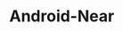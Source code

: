 # Android-Near

<?xml version="1.0" encoding="UTF-8"?>
<manifest>
  <remote  name="aosp"
           fetch=".." />
  <default revision="refs/tags/android-n-preview-4"
           remote="aosp"
           sync-j="4" />
  <project path="build" name="platform/build" groups="pdk,tradefed" >
    <copyfile src="core/root.mk" dest="Makefile" />
  </project>
  <project path="build/blueprint" name="platform/build/blueprint" groups="pdk,tradefed" />
  <project path="build/kati" name="platform/build/kati" groups="pdk,tradefed" />
  <project path="build/soong" name="platform/build/soong" groups="pdk,tradefed" >
    <linkfile src="root.bp" dest="Android.bp" />
    <linkfile src="bootstrap.bash" dest="bootstrap.bash" />
  </project>
  <project path="art" name="platform/art" groups="pdk" />
  <project path="bionic" name="platform/bionic" groups="pdk" />
  <project path="bootable/recovery" name="platform/bootable/recovery" groups="pdk" />
  <project path="cts" name="platform/cts" groups="cts,pdk-cw-fs,pdk-fs" />
  <project path="dalvik" name="platform/dalvik" groups="pdk-cw-fs,pdk-fs" />
  <project path="developers/build" name="platform/developers/build" />
  <project path="developers/demos" name="platform/developers/demos" />
  <project path="developers/samples/android" name="platform/developers/samples/android" />
  <project path="development" name="platform/development" groups="pdk-cw-fs,pdk-fs" />
  <project path="device/asus/deb" name="device/asus/deb" groups="device,flo" />
  <project path="device/asus/flo" name="device/asus/flo" groups="device,flo" />
  <project path="device/asus/flo-kernel" name="device/asus/flo-kernel" groups="device,flo" />
  <project path="device/asus/fugu" name="device/asus/fugu" groups="device,fugu,broadcom_pdk" />
  <project path="device/asus/fugu-kernel" name="device/asus/fugu-kernel" groups="device,fugu,broadcom_pdk" />
  <project path="device/common" name="device/common" groups="pdk-cw-fs,pdk-fs" />
  <project path="device/generic/arm64" name="device/generic/arm64" groups="pdk" />
  <project path="device/generic/armv7-a-neon" name="device/generic/armv7-a-neon" groups="pdk" />
  <project path="device/generic/common" name="device/generic/common" groups="pdk" />
  <project path="device/generic/goldfish" name="device/generic/goldfish" groups="pdk" />
  <project path="device/generic/mips" name="device/generic/mips" groups="pdk" />
  <project path="device/generic/mini-emulator-arm64" name="device/generic/mini-emulator-arm64" groups="pdk" />
  <project path="device/generic/mini-emulator-armv7-a-neon" name="device/generic/mini-emulator-armv7-a-neon" groups="pdk" />
  <project path="device/generic/mini-emulator-mips" name="device/generic/mini-emulator-mips" groups="pdk" />
  <project path="device/generic/mini-emulator-x86" name="device/generic/mini-emulator-x86" groups="pdk" />
  <project path="device/generic/mini-emulator-x86_64" name="device/generic/mini-emulator-x86_64" groups="pdk" />
  <project path="device/generic/qemu" name="device/generic/qemu" />
  <project path="device/generic/x86" name="device/generic/x86" groups="pdk" />
  <project path="device/generic/x86_64" name="device/generic/x86_64" groups="pdk" />
  <project path="device/google/accessory/arduino" name="device/google/accessory/arduino" groups="device" />
  <project path="device/google/accessory/demokit" name="device/google/accessory/demokit" groups="device" />
  <project path="device/google/atv" name="device/google/atv" groups="device,fugu,broadcom_pdk,generic_fs" />
  <project path="device/google/contexthub" name="device/google/contexthub" groups="device" />
  <project path="device/htc/flounder" name="device/htc/flounder" groups="device,flounder,broadcom_pdk" />
  <project path="device/htc/flounder-kernel" name="device/htc/flounder-kernel" groups="device,flounder,broadcom_pdk" />
  <project path="device/huawei/angler" name="device/huawei/angler" groups="device,angler,broadcom_pdk" />
  <project path="device/huawei/angler-kernel" name="device/huawei/angler-kernel" groups="device,angler,broadcom_pdk" />
  <project path="device/lge/bullhead" name="device/lge/bullhead" groups="device,bullhead" />
  <project path="device/lge/bullhead-kernel" name="device/lge/bullhead-kernel" groups="device,bullhead" />
  <project path="device/lge/hammerhead" name="device/lge/hammerhead" groups="device,hammerhead,broadcom_pdk,generic_fs" />
  <project path="device/lge/hammerhead-kernel" name="device/lge/hammerhead-kernel" groups="device,hammerhead,broadcom_pdk,generic_fs" />
  <project path="device/linaro/hikey" name="device/linaro/hikey" />
  <project path="device/linaro/hikey-kernel" name="device/linaro/hikey-kernel" clone-depth="1" />
  <project path="device/moto/shamu" name="device/moto/shamu" groups="device,shamu,broadcom_pdk" />
  <project path="device/moto/shamu-kernel" name="device/moto/shamu-kernel" groups="device,shamu,broadcom_pdk" />
  <project path="device/sample" name="device/sample" groups="pdk" />
  <project path="docs/source.android.com" name="platform/docs/source.android.com" groups="pdk-cw-fs,pdk-fs" />
  <project path="external/aac" name="platform/external/aac" groups="pdk" />
  <project path="external/adt-infra" name="platform/external/adt-infra" groups="adt-infra,notdefault" />
  <project path="external/android-clat" name="platform/external/android-clat" groups="pdk-cw-fs,pdk-fs" />
  <project path="external/android-mock" name="platform/external/android-mock" groups="pdk-cw-fs,pdk-fs" />
  <project path="external/androidplot" name="platform/external/androidplot" groups="pdk-cw-fs,pdk-fs" />
  <project path="external/ant-glob" name="platform/external/ant-glob" groups="pdk-cw-fs,pdk-fs" />
  <project path="external/antlr" name="platform/external/antlr" groups="pdk-cw-fs,pdk-fs" />
  <project path="external/apache-commons-math" name="platform/external/apache-commons-math" groups="pdk-cw-fs,pdk-fs" />
  <project path="external/apache-harmony" name="platform/external/apache-harmony" groups="pdk-cw-fs,pdk-fs" />
  <project path="external/apache-http" name="platform/external/apache-http" groups="pdk" />
  <project path="external/apache-xml" name="platform/external/apache-xml" groups="pdk" />
  <project path="external/autotest" name="platform/external/autotest" />
  <project path="external/avahi" name="platform/external/avahi" />
  <project path="external/bison" name="platform/external/bison" groups="pdk" />
  <project path="external/blktrace" name="platform/external/blktrace" groups="pdk-cw-fs,pdk-fs" />
  <project path="external/boringssl" name="platform/external/boringssl" groups="pdk" />
  <project path="external/bouncycastle" name="platform/external/bouncycastle" groups="pdk" />
  <project path="external/bsdiff" name="platform/external/bsdiff" groups="pdk" />
  <project path="external/bzip2" name="platform/external/bzip2" groups="pdk" />
  <project path="external/c-ares" name="platform/external/c-ares" />
  <project path="external/caliper" name="platform/external/caliper" />
  <project path="external/cblas" name="platform/external/cblas" groups="pdk" />
  <project path="external/ceres-solver" name="platform/external/ceres-solver" groups="pdk-cw-fs,pdk-fs" />
  <project path="external/chromium-libpac" name="platform/external/chromium-libpac" groups="pdk-fs" />
  <project path="external/chromium-trace" name="platform/external/chromium-trace" groups="pdk" />
  <project path="external/chromium-webview" name="platform/external/chromium-webview" groups="pdk" />
  <project path="external/clang" name="platform/external/clang" groups="pdk" />
  <project path="external/cmockery" name="platform/external/cmockery" groups="pdk-fs" />
  <project path="external/compiler-rt" name="platform/external/compiler-rt" groups="pdk" />
  <project path="external/conscrypt" name="platform/external/conscrypt" groups="pdk-cw-fs,pdk-fs" />
  <project path="external/crcalc" name="platform/external/crcalc" groups="pdk-fs" />
  <project path="external/cros/system_api" name="platform/external/cros/system_api" />
  <project path="external/curl" name="platform/external/curl" />
  <project path="external/dagger2" name="platform/external/dagger2" />
  <project path="external/dbus" name="platform/external/dbus" />
  <project path="external/dbus-binding-generator" name="platform/external/dbus-binding-generator" />
  <project path="external/deqp" name="platform/external/deqp" groups="pdk-fs" />
  <project path="external/dexmaker" name="platform/external/dexmaker" groups="pdk-cw-fs,pdk-fs" />
  <project path="external/dhcpcd" name="platform/external/dhcpcd" groups="pdk-cw-fs,pdk-fs" />
  <project path="external/dhcpcd-6.8.2" name="platform/external/dhcpcd-6.8.2" />
  <project path="external/dlmalloc" name="platform/external/dlmalloc" />
  <project path="external/dng_sdk" name="platform/external/dng_sdk" />
  <project path="external/dnsmasq" name="platform/external/dnsmasq" groups="pdk" />
  <project path="external/doclava" name="platform/external/doclava" groups="pdk-cw-fs,pdk-fs" />
  <project path="external/donuts" name="platform/external/donuts" groups="pdk-fs" />
  <project path="external/drm_gralloc" name="platform/external/drm_gralloc" groups="drm_gralloc" />
  <project path="external/drm_hwcomposer" name="platform/external/drm_hwcomposer" groups="drm_hwcomposer" />
  <project path="external/droiddriver" name="platform/external/droiddriver" groups="pdk-cw-fs,pdk-fs" />
  <project path="external/e2fsprogs" name="platform/external/e2fsprogs" groups="pdk" />
  <project path="external/dtc" name="platform/external/dtc" />
  <project path="external/easymock" name="platform/external/easymock" groups="pdk-cw-fs,pdk-fs" />
  <project path="external/eclipse-basebuilder" name="platform/external/eclipse-basebuilder" groups="pdk-cw-fs,pdk-fs" />
  <project path="external/eclipse-windowbuilder" name="platform/external/eclipse-windowbuilder" groups="pdk-cw-fs,pdk-fs" />
  <project path="external/eigen" name="platform/external/eigen" groups="pdk" />
  <project path="external/elfutils" name="platform/external/elfutils" groups="pdk" />
  <project path="external/embunit" name="platform/external/embunit" groups="pdk-cw-fs,pdk-fs" />
  <project path="external/emma" name="platform/external/emma" groups="pdk-cw-fs,pdk-fs" />
  <project path="external/esd" name="platform/external/esd" groups="pdk-cw-fs,pdk-fs" />
  <project path="external/expat" name="platform/external/expat" groups="pdk" />
  <project path="external/eyes-free" name="platform/external/eyes-free" groups="pdk-cw-fs,pdk-fs" />
  <project path="external/f2fs-tools" name="platform/external/f2fs-tools" groups="pdk" />
  <project path="external/fdlibm" name="platform/external/fdlibm" groups="pdk" />
  <project path="external/fec" name="platform/external/fec" />
  <project path="external/fio" name="platform/external/fio" groups="pdk-fs" />
  <project path="external/flac" name="platform/external/flac" groups="pdk" />
  <project path="external/fonttools" name="platform/external/fonttools" groups="pdk-fs" />
  <project path="external/freetype" name="platform/external/freetype" groups="pdk" />
  <project path="external/fsck_msdos" name="platform/external/fsck_msdos" groups="pdk-cw-fs,pdk-fs" />
  <project path="external/gemmlowp" name="platform/external/gemmlowp" />
  <project path="external/giflib" name="platform/external/giflib" groups="pdk,qcom_msm8x26" />
  <project path="external/glide" name="platform/external/glide" groups="pdk-fs" />
  <project path="external/gmock" name="platform/external/gmock" groups="pdk" />
  <project path="external/google-benchmark" name="platform/external/google-benchmark" groups="pdk" />
  <project path="external/google-breakpad" name="platform/external/google-breakpad" groups="dragon" />
  <project path="external/google-fonts/carrois-gothic-sc" name="platform/external/google-fonts/carrois-gothic-sc" groups="pdk-cw-fs,pdk-fs" />
  <project path="external/google-fonts/coming-soon" name="platform/external/google-fonts/coming-soon" groups="pdk-cw-fs,pdk-fs" />
  <project path="external/google-fonts/cutive-mono" name="platform/external/google-fonts/cutive-mono" groups="pdk-cw-fs,pdk-fs" />
  <project path="external/google-fonts/dancing-script" name="platform/external/google-fonts/dancing-script" groups="pdk-cw-fs,pdk-fs" />
  <project path="external/google-tv-pairing-protocol" name="platform/external/google-tv-pairing-protocol" groups="pdk-fs" />
  <project path="external/gptfdisk" name="platform/external/gptfdisk" groups="pdk-fs" />
  <project path="external/gtest" name="platform/external/gtest" groups="pdk" />
  <project path="external/guava" name="platform/external/guava" groups="pdk-cw-fs,pdk-fs" />
  <project path="external/guice" name="platform/external/guice" groups="pdk" />
  <project path="external/hamcrest" name="platform/external/hamcrest" groups="pdk-cw-fs,pdk-fs" />
  <project path="external/harfbuzz_ng" name="platform/external/harfbuzz_ng" groups="pdk,qcom_msm8x26" />
  <project path="external/hyphenation-patterns" name="platform/external/hyphenation-patterns" groups="pdk-fs" />
  <project path="external/icu" name="platform/external/icu" groups="pdk" />
  <project path="external/iproute2" name="platform/external/iproute2" groups="pdk" />
  <project path="external/ipsec-tools" name="platform/external/ipsec-tools" groups="pdk-cw-fs,pdk-fs" />
  <project path="external/iptables" name="platform/external/iptables" groups="pdk-cw-fs,pdk-fs" />
  <project path="external/iputils" name="platform/external/iputils" groups="pdk-cw-fs,pdk-fs" />
  <project path="external/iw" name="platform/external/iw" />
  <project path="external/jacoco" name="platform/external/jacoco" />
  <project path="external/jarjar" name="platform/external/jarjar" groups="pdk" />
  <project path="external/javasqlite" name="platform/external/javasqlite" groups="pdk-cw-fs,pdk-fs" />
  <project path="external/javassist" name="platform/external/javassist" groups="pdk-cw-fs,pdk-fs" />
  <project path="external/jcommander" name="platform/external/jcommander" groups="pdk" />
  <project path="external/jdiff" name="platform/external/jdiff" groups="pdk-cw-fs,pdk-fs" />
  <project path="external/jemalloc" name="platform/external/jemalloc" groups="pdk" />
  <project path="external/jetty" name="platform/external/jetty" groups="pdk-fs" />
  <project path="external/jhead" name="platform/external/jhead" groups="pdk" />
  <project path="external/jline" name="platform/external/jline" groups="notdefault,tradefed" />
  <project path="external/jmdns" name="platform/external/jmdns" groups="pdk-cw-fs,pdk-fs" />
  <project path="external/jmonkeyengine" name="platform/external/jmonkeyengine" groups="pdk-cw-fs,pdk-fs" />
  <project path="external/jpeg" name="platform/external/jpeg" groups="pdk" />
  <project path="external/jsilver" name="platform/external/jsilver" groups="pdk-cw-fs,pdk-fs" />
  <project path="external/jsmn" name="platform/external/jsmn" groups="pdk" />
  <project path="external/jsoncpp" name="platform/external/jsoncpp" groups="pdk-cw-fs,pdk-fs" />
  <project path="external/jsr305" name="platform/external/jsr305" groups="pdk-cw-fs,pdk-fs" />
  <project path="external/jsr330" name="platform/external/jsr330" groups="pdk" />
  <project path="external/junit" name="platform/external/junit" groups="pdk-cw-fs,pdk-fs" />
  <project path="external/kernel-headers" name="platform/external/kernel-headers" groups="pdk-cw-fs,pdk-fs" />
  <project path="external/ksoap2" name="platform/external/ksoap2" groups="pdk-cw-fs,pdk-fs" />
  <project path="external/libavc" name="platform/external/libavc" groups="pdk" />
  <project path="external/libbrillo" name="platform/external/libbrillo" />
  <project path="external/libcap" name="platform/external/libcap" />
  <project path="external/libcap-ng" name="platform/external/libcap-ng" groups="pdk-cw-fs,pdk-fs" />
  <project path="external/libchrome" name="platform/external/libchrome" />
  <project path="external/libconstrainedcrypto" name="platform/external/libconstrainedcrypto" groups="pdk" />
  <project path="external/libcxx" name="platform/external/libcxx" groups="pdk" />
  <project path="external/libcxxabi" name="platform/external/libcxxabi" groups="pdk" />
  <project path="external/libdivsufsort" name="platform/external/libdivsufsort" groups="pdk" />
  <project path="external/libdrm" name="platform/external/libdrm" groups="pdk" />
  <project path="external/libedit" name="platform/external/libedit" groups="pdk-fs" />
  <project path="external/libdaemon" name="platform/external/libdaemon" />
  <project path="external/libevent" name="platform/external/libevent" />
  <project path="external/libexif" name="platform/external/libexif" groups="pdk-cw-fs,pdk-fs" />
  <project path="external/libgsm" name="platform/external/libgsm" groups="pdk" />
  <project path="external/libhevc" name="platform/external/libhevc" groups="pdk-fs" />
  <project path="external/liblzf" name="platform/external/liblzf" groups="pdk" />
  <project path="external/libmicrohttpd" name="platform/external/libmicrohttpd" />
  <project path="external/libmpeg2" name="platform/external/libmpeg2" groups="pdk" />
  <project path="external/libmojo" name="platform/external/libmojo" />
  <project path="external/libmtp" name="platform/external/libmtp" groups="pdk-cw-fs,pdk-fs" />
  <project path="external/libnfc-nci" name="platform/external/libnfc-nci" groups="pdk" />
  <project path="external/libnfc-nxp" name="platform/external/libnfc-nxp" groups="pdk" />
  <project path="external/libnl" name="platform/external/libnl" groups="pdk" />
  <project path="external/libogg" name="platform/external/libogg" groups="pdk" />
  <project path="external/libopus" name="platform/external/libopus" groups="pdk" />
  <project path="external/libpcap" name="platform/external/libpcap" groups="pdk,pdk-cw-fs,pdk-fs" />
  <project path="external/libphonenumber" name="platform/external/libphonenumber" groups="pdk-cw-fs,pdk-fs" />
  <project path="external/libpng" name="platform/external/libpng" groups="pdk" />
  <project path="external/libselinux" name="platform/external/libselinux" groups="pdk" />
  <project path="external/libunwind" name="platform/external/libunwind" groups="pdk" />
  <project path="external/libunwind_llvm" name="platform/external/libunwind_llvm" />
  <project path="external/libusb" name="platform/external/libusb" groups="pdk-cw-fs,pdk-fs" />
  <project path="external/libusb-compat" name="platform/external/libusb-compat" groups="pdk-cw-fs,pdk-fs" />
  <project path="external/libutf" name="platform/external/libutf" groups="pdk-cw-fs,pdk-fs" />
  <project path="external/libvncserver" name="platform/external/libvncserver" groups="pdk-cw-fs,pdk-fs" />
  <project path="external/libvorbis" name="platform/external/libvorbis" groups="pdk-cw-fs,pdk-fs" />
  <project path="external/libvpx" name="platform/external/libvpx" groups="pdk" />
  <project path="external/libvterm" name="platform/external/libvterm" groups="pdk-cw-fs,pdk-fs" />
  <project path="external/libweave" name="platform/external/libweave" />
  <project path="external/libxml2" name="platform/external/libxml2" groups="pdk-cw-fs,pdk-fs,libxml2" />
  <project path="external/libyuv" name="platform/external/libyuv" groups="libyuv,pdk-cw-fs,pdk-fs" />
  <project path="external/littlemock" name="platform/external/littlemock" groups="pdk-cw-fs,pdk-fs" />
  <project path="external/lld" name="platform/external/lld" groups="pdk-fs" />
  <project path="external/lldb" name="platform/external/lldb" groups="pdk-cw-fs,pdk-fs" />
  <project path="external/llvm" name="platform/external/llvm" groups="pdk" />
  <project path="external/ltrace" name="platform/external/ltrace" groups="pdk-cw-fs,pdk-fs" />
  <project path="external/lz4" name="platform/external/lz4" groups="pdk-cw-fs,pdk-fs" />
  <project path="external/lzma" name="platform/external/lzma" groups="pdk" />
  <project path="external/marisa-trie" name="platform/external/marisa-trie" groups="pdk-cw-fs,pdk-fs" />
  <project path="external/markdown" name="platform/external/markdown" groups="pdk-cw-fs,pdk-fs" />
  <project path="external/mdnsresponder" name="platform/external/mdnsresponder" groups="pdk" />
  <project path="external/mesa3d" name="platform/external/mesa3d" groups="pdk-cw-fs,pdk-fs" />
  <project path="external/messageformat" name="platform/external/messageformat" groups="pdk-cw-fs,pdk-fs" />
  <project path="external/minijail" name="platform/external/minijail" />
  <project path="external/mksh" name="platform/external/mksh" groups="pdk" />
  <project path="external/mmc-utils" name="platform/external/mmc-utils" groups="pdk-cw-fs,pdk-fs" />
  <project path="external/mockftpserver" name="platform/external/mockftpserver" groups="pdk-fs" />
  <project path="external/mockito" name="platform/external/mockito" groups="pdk-cw-fs,pdk-fs" />
  <project path="external/mockwebserver" name="platform/external/mockwebserver" groups="pdk-cw-fs,pdk-fs" />
  <project path="external/modp_b64" name="platform/external/modp_b64" />
  <project path="external/mp4parser" name="platform/external/mp4parser" groups="pdk-cw-fs,pdk-fs" />
  <project path="external/mtpd" name="platform/external/mtpd" groups="pdk-cw-fs,pdk-fs" />
  <project path="external/nanohttpd" name="platform/external/nanohttpd" groups="pdk-fs" />
  <project path="external/nanopb-c" name="platform/external/nanopb-c" groups="pdk" />
  <project path="external/naver-fonts" name="platform/external/naver-fonts" groups="pdk-cw-fs,pdk-fs" />
  <project path="external/netcat" name="platform/external/netcat" groups="pdk-cw-fs,pdk-fs" />
  <project path="external/netperf" name="platform/external/netperf" groups="pdk-cw-fs,pdk-fs" />
  <project path="external/neven" name="platform/external/neven" groups="pdk-cw-fs,pdk-fs" />
  <project path="external/nfacct" name="platform/external/nfacct" groups="pdk-cw-fs,pdk-fs" />
  <project path="external/nist-pkits" name="platform/external/nist-pkits" groups="pdk-cw-fs,pdk-fs" />
  <project path="external/nist-sip" name="platform/external/nist-sip" groups="pdk-cw-fs,pdk-fs" />
  <project path="external/noto-fonts" name="platform/external/noto-fonts" groups="pdk" />
  <project path="external/oauth" name="platform/external/oauth" groups="pdk-cw-fs,pdk-fs" />
  <project path="external/objenesis" name="platform/external/objenesis" groups="pdk-cw-fs,pdk-fs" />
  <project path="external/okhttp" name="platform/external/okhttp" groups="pdk-cw-fs,pdk-fs" />
  <project path="external/opencv" name="platform/external/opencv" groups="pdk-cw-fs,pdk-fs" />
  <project path="external/opencv3" name="platform/external/opencv3" />
  <project path="external/openfst" name="platform/external/openfst" groups="pdk-cw-fs,pdk-fs" />
  <project path="external/openssh" name="platform/external/openssh" groups="pdk-cw-fs,pdk-fs" />
  <project path="external/owasp/sanitizer" name="platform/external/owasp/sanitizer" groups="pdk-fs" />
  <project path="external/parameter-framework" name="platform/external/parameter-framework" groups="pdk-fs" />
  <project path="external/pcre" name="platform/external/pcre" groups="pdk" />
  <project path="external/pdfium" name="platform/external/pdfium" groups="pdk" />
  <project path="external/piex" name="platform/external/piex" />
  <project path="external/ppp" name="platform/external/ppp" groups="pdk-cw-fs,pdk-fs" />
  <project path="external/proguard" name="platform/external/proguard" groups="pdk" />
  <project path="external/protobuf" name="platform/external/protobuf" groups="pdk" />
  <project path="external/regex-re2" name="platform/external/regex-re2" groups="pdk-cw-fs,pdk-fs" />
  <project path="external/replicaisland" name="platform/external/replicaisland" groups="pdk-cw-fs,pdk-fs" />
  <project path="external/rmi4utils" name="platform/external/rmi4utils" />
  <project path="external/robolectric" name="platform/external/robolectric" groups="pdk-cw-fs,pdk-fs" />
  <project path="external/roboto-fonts" name="platform/external/roboto-fonts" groups="pdk-cw-fs,pdk-fs" />
  <project path="external/rootdev" name="platform/external/rootdev" />
  <project path="external/safe-iop" name="platform/external/safe-iop" groups="pdk" />
  <project path="external/scrypt" name="platform/external/scrypt" groups="pdk" />
  <project path="external/selinux" name="platform/external/selinux" groups="pdk" />
  <project path="external/shflags" name="platform/external/shflags" groups="pdk" />
  <project path="external/sfntly" name="platform/external/sfntly" groups="pdk,qcom_msm8x26" />
  <project path="external/skia" name="platform/external/skia" groups="pdk,qcom_msm8x26" />
  <project path="external/sl4a" name="platform/external/sl4a" />
  <project path="external/slf4j" name="platform/external/slf4j" groups="pdk-fs" />
  <project path="external/smali" name="platform/external/smali" groups="pdk-cw-fs,pdk-fs" />
  <project path="external/snakeyaml" name="platform/external/snakeyaml" groups="pdk" />
  <project path="external/sonic" name="platform/external/sonic" groups="pdk" />
  <project path="external/sonivox" name="platform/external/sonivox" groups="pdk" />
  <project path="external/speex" name="platform/external/speex" groups="pdk" />
  <project path="external/sqlite" name="platform/external/sqlite" groups="pdk" />
  <project path="external/squashfs-tools" name="platform/external/squashfs-tools" groups="pdk" />
  <project path="external/srtp" name="platform/external/srtp" groups="pdk-cw-fs,pdk-fs" />
  <project path="external/strace" name="platform/external/strace" groups="pdk-cw-fs,pdk-fs" />
  <project path="external/svox" name="platform/external/svox" groups="pdk-cw-fs,pdk-fs" />
  <project path="external/tagsoup" name="platform/external/tagsoup" groups="pdk-cw-fs,pdk-fs" />
  <project path="external/testng" name="platform/external/testng" groups="pdk" />
  <project path="external/tcpdump" name="platform/external/tcpdump" groups="pdk,pdk-cw-fs,pdk-fs" />
  <project path="external/timezonepicker-support" name="platform/external/timezonepicker-support" groups="pdk-cw-fs,pdk-fs" />
  <project path="external/tinyalsa" name="platform/external/tinyalsa" groups="pdk" />
  <project path="external/tinycompress" name="platform/external/tinycompress" groups="pdk" />
  <project path="external/tinyxml" name="platform/external/tinyxml" groups="pdk" />
  <project path="external/tinyxml2" name="platform/external/tinyxml2" groups="pdk" />
  <project path="external/tlsdate" name="platform/external/tlsdate" />
  <project path="external/toybox" name="platform/external/toybox" groups="pdk" />
  <project path="external/tpm2" name="platform/external/tpm2" />
  <project path="external/tremolo" name="platform/external/tremolo" groups="pdk" />
  <project path="external/v8" name="platform/external/v8" groups="pdk" />
  <project path="external/valgrind" name="platform/external/valgrind" groups="pdk" />
  <project path="external/vboot_reference" name="platform/external/vboot_reference" groups="vboot" />
  <project path="external/vixl" name="platform/external/vixl" groups="pdk" />
  <project path="external/vogar" name="platform/external/vogar" groups="pdk" />
  <project path="external/webp" name="platform/external/webp" groups="pdk,qcom_msm8x26" />
  <project path="external/webrtc" name="platform/external/webrtc" groups="pdk" />
  <project path="external/wpa_supplicant_8" name="platform/external/wpa_supplicant_8" groups="pdk" />
  <project path="external/xmlrpcpp" name="platform/external/xmlrpcpp" groups="pdk" />
  <project path="external/xmlwriter" name="platform/external/xmlwriter" groups="pdk-cw-fs,pdk-fs" />
  <project path="external/xmp_toolkit" name="platform/external/xmp_toolkit" groups="pdk-cw-fs,pdk-fs" />
  <project path="external/zlib" name="platform/external/zlib" groups="pdk" />
  <project path="external/zopfli" name="platform/external/zopfli" groups="pdk-cw-fs,pdk-fs" />
  <project path="external/zxing" name="platform/external/zxing" groups="pdk-cw-fs,pdk-fs" />
  <project path="frameworks/av" name="platform/frameworks/av" groups="pdk" />
  <project path="frameworks/base" name="platform/frameworks/base" groups="pdk-cw-fs,pdk-fs" />
  <project path="frameworks/compile/libbcc" name="platform/frameworks/compile/libbcc" groups="pdk" />
  <project path="frameworks/compile/mclinker" name="platform/frameworks/compile/mclinker" groups="pdk" />
  <project path="frameworks/compile/slang" name="platform/frameworks/compile/slang" groups="pdk" />
  <project path="frameworks/ex" name="platform/frameworks/ex" groups="pdk-cw-fs,pdk-fs" />
  <project path="frameworks/minikin" name="platform/frameworks/minikin" groups="pdk-cw-fs,pdk-fs" />
  <project path="frameworks/ml" name="platform/frameworks/ml" groups="pdk-cw-fs,pdk-fs" />
  <project path="frameworks/multidex" name="platform/frameworks/multidex" groups="pdk-cw-fs,pdk-fs" />
  <project path="frameworks/native" name="platform/frameworks/native" groups="pdk" />
  <project path="frameworks/opt/bitmap" name="platform/frameworks/opt/bitmap" groups="pdk-fs" />
  <project path="frameworks/opt/bluetooth" name="platform/frameworks/opt/bluetooth" groups="pdk-cw-fs,pdk-fs" />
  <project path="frameworks/opt/calendar" name="platform/frameworks/opt/calendar" groups="pdk-cw-fs,pdk-fs" />
  <project path="frameworks/opt/chips" name="platform/frameworks/opt/chips" groups="pdk-cw-fs,pdk-fs" />
  <project path="frameworks/opt/colorpicker" name="platform/frameworks/opt/colorpicker" groups="pdk-cw-fs,pdk-fs" />
  <project path="frameworks/opt/datetimepicker" name="platform/frameworks/opt/datetimepicker" groups="pdk-cw-fs,pdk-fs" />
  <project path="frameworks/opt/emoji" name="platform/frameworks/opt/emoji" groups="pdk-cw-fs,pdk-fs" />
  <project path="frameworks/opt/inputconnectioncommon" name="platform/frameworks/opt/inputconnectioncommon" groups="pdk-fs" />
  <project path="frameworks/opt/inputmethodcommon" name="platform/frameworks/opt/inputmethodcommon" groups="pdk-cw-fs,pdk-fs" />
  <project path="frameworks/opt/net/ethernet" name="platform/frameworks/opt/net/ethernet" groups="pdk-fs" />
  <project path="frameworks/opt/net/ims" name="platform/frameworks/opt/net/ims" groups="frameworks_ims,pdk-cw-fs,pdk-fs" />
  <project path="frameworks/opt/net/voip" name="platform/frameworks/opt/net/voip" groups="pdk-cw-fs,pdk-fs" />
  <project path="frameworks/opt/net/wifi" name="platform/frameworks/opt/net/wifi" groups="pdk" />
  <project path="frameworks/opt/photoviewer" name="platform/frameworks/opt/photoviewer" groups="pdk-cw-fs,pdk-fs" />
  <project path="frameworks/opt/setupwizard" name="platform/frameworks/opt/setupwizard" groups="pdk-cw-fs,pdk-fs" />
  <project path="frameworks/opt/telephony" name="platform/frameworks/opt/telephony" groups="pdk" />
  <project path="frameworks/opt/timezonepicker" name="platform/frameworks/opt/timezonepicker" groups="pdk-cw-fs,pdk-fs" />
  <project path="frameworks/opt/vcard" name="platform/frameworks/opt/vcard" groups="pdk-cw-fs,pdk-fs" />
  <project path="frameworks/rs" name="platform/frameworks/rs" groups="pdk" />
  <project path="frameworks/support" name="platform/frameworks/support" groups="pdk-cw-fs,pdk-fs" />
  <project path="frameworks/data-binding" name="platform/frameworks/data-binding" groups="pdk-cw-fs,pdk-fs" />
  <project path="frameworks/volley" name="platform/frameworks/volley" groups="pdk-cw-fs,pdk-fs" />
  <project path="frameworks/webview" name="platform/frameworks/webview" groups="pdk-cw-fs,pdk-fs" />
  <project path="frameworks/wilhelm" name="platform/frameworks/wilhelm" groups="pdk-cw-fs,pdk-fs" />
  <project path="hardware/akm" name="platform/hardware/akm" />
  <project path="hardware/broadcom/libbt" name="platform/hardware/broadcom/libbt" groups="pdk" />
  <project path="hardware/broadcom/wlan" name="platform/hardware/broadcom/wlan" groups="pdk,broadcom_wlan" />
  <project path="hardware/intel/audio_media" name="platform/hardware/intel/audio_media" groups="intel" />
  <project path="hardware/intel/bootstub" name="platform/hardware/intel/bootstub" groups="intel" />
  <project path="hardware/intel/common/bd_prov" name="platform/hardware/intel/common/bd_prov" groups="intel" />
  <project path="hardware/intel/common/libmix" name="platform/hardware/intel/common/libmix" groups="intel" />
  <project path="hardware/intel/common/libstagefrighthw" name="platform/hardware/intel/common/libstagefrighthw" groups="intel" />
  <project path="hardware/intel/common/libva" name="platform/hardware/intel/common/libva" groups="intel" />
  <project path="hardware/intel/common/libwsbm" name="platform/hardware/intel/common/libwsbm" groups="intel" />
  <project path="hardware/intel/common/omx-components" name="platform/hardware/intel/common/omx-components" groups="intel" />
  <project path="hardware/intel/common/utils" name="platform/hardware/intel/common/utils" groups="intel" />
  <project path="hardware/intel/common/wrs_omxil_core" name="platform/hardware/intel/common/wrs_omxil_core" groups="intel" />
  <project path="hardware/intel/img/hwcomposer" name="platform/hardware/intel/img/hwcomposer" groups="intel" />
  <project path="hardware/intel/img/psb_headers" name="platform/hardware/intel/img/psb_headers" groups="intel" />
  <project path="hardware/intel/img/psb_video" name="platform/hardware/intel/img/psb_video" groups="intel" />
  <project path="hardware/intel/sensors" name="platform/hardware/intel/sensors" groups="intel_sensors" />
  <project path="hardware/invensense" name="platform/hardware/invensense" groups="invensense" />
  <project path="hardware/libhardware" name="platform/hardware/libhardware" groups="pdk" />
  <project path="hardware/libhardware_legacy" name="platform/hardware/libhardware_legacy" groups="pdk" />
  <project path="hardware/marvell/bt" name="platform/hardware/marvell/bt" groups="marvell_bt" />
  <project path="hardware/mediatek" name="platform/hardware/mediatek" groups="mediatek,mediatek_wear" />
  <project path="hardware/qcom/audio" name="platform/hardware/qcom/audio" groups="qcom,qcom_audio" />
  <project path="hardware/qcom/bt" name="platform/hardware/qcom/bt" groups="qcom" />
  <project path="hardware/qcom/camera" name="platform/hardware/qcom/camera" groups="qcom" />
  <project path="hardware/qcom/display" name="platform/hardware/qcom/display" groups="pdk,qcom,qcom_display" />
  <project path="hardware/qcom/gps" name="platform/hardware/qcom/gps" groups="qcom,qcom_gps" />
  <project path="hardware/qcom/keymaster" name="platform/hardware/qcom/keymaster" groups="qcom,qcom_keymaster" />
  <project path="hardware/qcom/media" name="platform/hardware/qcom/media" groups="qcom" />
  <project path="hardware/qcom/msm8960" name="platform/hardware/qcom/msm8960" groups="qcom_msm8960" />
  <project path="hardware/qcom/msm8994" name="platform/hardware/qcom/msm8994" groups="qcom_msm8994" />
  <project path="hardware/qcom/msm8x26" name="platform/hardware/qcom/msm8x26" groups="qcom_msm8x26" />
  <project path="hardware/qcom/msm8x27" name="platform/hardware/qcom/msm8x27" groups="qcom_msm8x27" />
  <project path="hardware/qcom/msm8x74" name="platform/hardware/qcom/msm8x74" groups="pdk,qcom_msm8x74" />
  <project path="hardware/qcom/msm8x84" name="platform/hardware/qcom/msm8x84" groups="qcom_msm8x84" />
  <project path="hardware/qcom/power" name="platform/hardware/qcom/power" groups="qcom" />
  <project path="hardware/qcom/wlan" name="platform/hardware/qcom/wlan" groups="qcom_wlan" />
  <project path="hardware/ril" name="platform/hardware/ril" groups="pdk" />
  <project path="hardware/ti/omap3" name="platform/hardware/ti/omap3" groups="omap3" />
  <project path="hardware/ti/omap4-aah" name="platform/hardware/ti/omap4-aah" groups="omap4-aah" />
  <project path="hardware/ti/omap4xxx" name="platform/hardware/ti/omap4xxx" groups="omap4" />
  <project path="kernel/tests" name="kernel/tests" />
  <project path="libcore" name="platform/libcore" groups="pdk" />
  <project path="libnativehelper" name="platform/libnativehelper" groups="pdk" />
  <project path="ndk" name="platform/ndk" groups="generic_fs" />
  <project path="packages/apps/BasicSmsReceiver" name="platform/packages/apps/BasicSmsReceiver" groups="pdk-cw-fs,pdk-fs" />
  <project path="packages/apps/Bluetooth" name="platform/packages/apps/Bluetooth" groups="pdk-cw-fs,pdk-fs" />
  <project path="packages/apps/Browser2" name="platform/packages/apps/Browser2" />
  <project path="packages/apps/Calculator" name="platform/packages/apps/Calculator" groups="pdk-fs" />
  <project path="packages/apps/Calendar" name="platform/packages/apps/Calendar" groups="pdk-fs" />
  <project path="packages/apps/Camera" name="platform/packages/apps/Camera" groups="pdk-fs" />
  <project path="packages/apps/Camera2" name="platform/packages/apps/Camera2" groups="pdk-fs" />
  <project path="packages/apps/CarrierConfig" name="platform/packages/apps/CarrierConfig" groups="pdk-fs" />
  <project path="packages/apps/CellBroadcastReceiver" name="platform/packages/apps/CellBroadcastReceiver" groups="pdk-fs" />
  <project path="packages/apps/CertInstaller" name="platform/packages/apps/CertInstaller" groups="pdk-cw-fs,pdk-fs" />
  <project path="packages/apps/Contacts" name="platform/packages/apps/Contacts" groups="pdk-fs" />
  <project path="packages/apps/ContactsCommon" name="platform/packages/apps/ContactsCommon" groups="pdk-fs"/>
  <project path="packages/apps/DeskClock" name="platform/packages/apps/DeskClock" groups="pdk-fs" />
  <project path="packages/apps/Dialer" name="platform/packages/apps/Dialer" groups="pdk-fs" />
  <project path="packages/apps/Email" name="platform/packages/apps/Email" groups="pdk-fs" />
  <project path="packages/apps/EmergencyInfo" name="platform/packages/apps/EmergencyInfo" />
  <project path="packages/apps/ExactCalculator" name="platform/packages/apps/ExactCalculator" groups="pdk-fs" />
  <project path="packages/apps/FMRadio" name="platform/packages/apps/FMRadio" groups="pdk-fs" />
  <project path="packages/apps/Gallery" name="platform/packages/apps/Gallery" groups="pdk-fs" />
  <project path="packages/apps/Gallery2" name="platform/packages/apps/Gallery2" groups="pdk-fs" />
  <project path="packages/apps/HTMLViewer" name="platform/packages/apps/HTMLViewer" groups="pdk-fs" />
  <project path="packages/apps/InCallUI" name="platform/packages/apps/InCallUI" groups="pdk-fs" />
  <project path="packages/apps/KeyChain" name="platform/packages/apps/KeyChain" groups="pdk-fs" />
  <project path="packages/apps/Launcher2" name="platform/packages/apps/Launcher2" groups="pdk-fs" />
  <project path="packages/apps/Launcher3" name="platform/packages/apps/Launcher3" groups="pdk-fs" />
  <project path="packages/apps/LegacyCamera" name="platform/packages/apps/LegacyCamera" groups="pdk-fs" />
  <project path="packages/apps/ManagedProvisioning" name="platform/packages/apps/ManagedProvisioning" groups="pdk-fs" />
  <project path="packages/apps/Messaging" name="platform/packages/apps/Messaging" groups="pdk-fs" />
  <project path="packages/apps/Music" name="platform/packages/apps/Music" groups="pdk-fs" />
  <project path="packages/apps/MusicFX" name="platform/packages/apps/MusicFX" groups="pdk-fs" />
  <project path="packages/apps/Nfc" name="platform/packages/apps/Nfc" groups="apps_nfc,pdk-fs" />
  <project path="packages/apps/OneTimeInitializer" name="platform/packages/apps/OneTimeInitializer" groups="pdk-fs" />
  <project path="packages/apps/PackageInstaller" name="platform/packages/apps/PackageInstaller" groups="pdk-fs" />
  <project path="packages/apps/Phone" name="platform/packages/apps/Phone" groups="pdk-fs" />
  <project path="packages/apps/PhoneCommon" name="platform/packages/apps/PhoneCommon" groups="pdk-cw-fs,pdk-fs"/>
  <project path="packages/apps/Protips" name="platform/packages/apps/Protips" groups="pdk-fs" />
  <project path="packages/apps/Provision" name="platform/packages/apps/Provision" groups="pdk-fs" />
  <project path="packages/apps/QuickSearchBox" name="platform/packages/apps/QuickSearchBox" groups="pdk-fs" />
  <project path="packages/apps/Settings" name="platform/packages/apps/Settings" groups="pdk-fs" />
  <project path="packages/apps/SoundRecorder" name="platform/packages/apps/SoundRecorder" groups="pdk-fs" />
  <project path="packages/apps/SpareParts" name="platform/packages/apps/SpareParts" groups="pdk-fs" />
  <project path="packages/apps/SpeechRecorder" name="platform/packages/apps/SpeechRecorder" groups="pdk-fs" />
  <project path="packages/apps/Stk" name="platform/packages/apps/Stk" groups="apps_stk,pdk-fs" />
  <project path="packages/apps/Tag" name="platform/packages/apps/Tag" groups="pdk-fs" />
  <project path="packages/apps/Terminal" name="platform/packages/apps/Terminal" groups="pdk-fs" />
  <project path="packages/apps/Test/connectivity" name="platform/packages/apps/Test/connectivity" />
  <project path="packages/apps/TvSettings" name="platform/packages/apps/TvSettings" groups="generic_fs" />
  <project path="packages/apps/UnifiedEmail" name="platform/packages/apps/UnifiedEmail" groups="pdk-fs" />
  <project path="packages/experimental" name="platform/packages/experimental" />
  <project path="packages/inputmethods/LatinIME" name="platform/packages/inputmethods/LatinIME" groups="pdk-fs" />
  <project path="packages/inputmethods/OpenWnn" name="platform/packages/inputmethods/OpenWnn" groups="pdk-fs" />
  <project path="packages/providers/ApplicationsProvider" name="platform/packages/providers/ApplicationsProvider" groups="pdk-fs" />
  <project path="packages/providers/BookmarkProvider" name="platform/packages/providers/BookmarkProvider" groups="pdk-fs" />
  <project path="packages/providers/CalendarProvider" name="platform/packages/providers/CalendarProvider" groups="pdk-cw-fs,pdk-fs" />
  <project path="packages/providers/CallLogProvider" name="platform/packages/providers/CallLogProvider" groups="pdk-fs" />
  <project path="packages/providers/ContactsProvider" name="platform/packages/providers/ContactsProvider" groups="pdk-cw-fs,pdk-fs" />
  <project path="packages/providers/DownloadProvider" name="platform/packages/providers/DownloadProvider" groups="pdk-cw-fs,pdk-fs" />
  <project path="packages/providers/MediaProvider" name="platform/packages/providers/MediaProvider" groups="pdk-cw-fs,pdk-fs" />
  <project path="packages/providers/PartnerBookmarksProvider" name="platform/packages/providers/PartnerBookmarksProvider" groups="pdk-fs" />
  <project path="packages/providers/TelephonyProvider" name="platform/packages/providers/TelephonyProvider" groups="pdk-cw-fs,pdk-fs" />
  <project path="packages/providers/TvProvider" name="platform/packages/providers/TvProvider" groups="pdk-fs" />
  <project path="packages/providers/UserDictionaryProvider" name="platform/packages/providers/UserDictionaryProvider" groups="pdk-cw-fs,pdk-fs" />
  <project path="packages/screensavers/Basic" name="platform/packages/screensavers/Basic" groups="pdk-fs" />
  <project path="packages/screensavers/PhotoTable" name="platform/packages/screensavers/PhotoTable" groups="pdk-fs" />
  <project path="packages/screensavers/WebView" name="platform/packages/screensavers/WebView" groups="pdk-fs" />
  <project path="packages/services/Mms" name="platform/packages/services/Mms" groups="pdk-cw-fs,pdk-fs" />
  <project path="packages/services/Telecomm" name="platform/packages/services/Telecomm" groups="pdk-cw-fs,pdk-fs" />
  <project path="packages/services/Telephony" name="platform/packages/services/Telephony" groups="pdk-cw-fs,pdk-fs" />
  <project path="packages/wallpapers/LivePicker" name="platform/packages/wallpapers/LivePicker" groups="pdk-fs" />
  <project path="pdk" name="platform/pdk" groups="pdk" />
  <project path="platform_testing" name="platform/platform_testing" />
  <project path="prebuilts/android-emulator" name="platform/prebuilts/android-emulator" groups="pdk-fs" />
  <project path="prebuilts/build-tools" name="platform/prebuilts/build-tools" groups="pdk" clone-depth="1" />
  <project path="prebuilts/clang/darwin-x86/host/3.6" name="platform/prebuilts/clang/darwin-x86/host/3.6" groups="pdk,darwin" />
  <project path="prebuilts/clang/linux-x86/host/3.6" name="platform/prebuilts/clang/linux-x86/host/3.6" groups="pdk,linux" />
  <project path="prebuilts/clang/host/darwin-x86" name="platform/prebuilts/clang/host/darwin-x86" groups="pdk,darwin" />
  <project path="prebuilts/clang/host/linux-x86" name="platform/prebuilts/clang/host/linux-x86" groups="pdk" />
  <project path="prebuilts/devtools" name="platform/prebuilts/devtools" groups="pdk-fs" />
  <project path="prebuilts/eclipse" name="platform/prebuilts/eclipse" groups="pdk" />
  <project path="prebuilts/eclipse-build-deps" name="platform/prebuilts/eclipse-build-deps" groups="notdefault,eclipse" />
  <project path="prebuilts/gcc/darwin-x86/aarch64/aarch64-linux-android-4.9" name="platform/prebuilts/gcc/darwin-x86/aarch64/aarch64-linux-android-4.9" groups="pdk,darwin,arm" />
  <project path="prebuilts/gcc/darwin-x86/arm/arm-linux-androideabi-4.9" name="platform/prebuilts/gcc/darwin-x86/arm/arm-linux-androideabi-4.9" groups="pdk,darwin,arm" />
  <project path="prebuilts/gcc/darwin-x86/host/i686-apple-darwin-4.2.1" name="platform/prebuilts/gcc/darwin-x86/host/i686-apple-darwin-4.2.1" groups="pdk,darwin" />
  <project path="prebuilts/gcc/darwin-x86/mips/mips64el-linux-android-4.9" name="platform/prebuilts/gcc/darwin-x86/mips/mips64el-linux-android-4.9" groups="pdk,darwin,mips" />
  <project path="prebuilts/gcc/darwin-x86/x86/x86_64-linux-android-4.9" name="platform/prebuilts/gcc/darwin-x86/x86/x86_64-linux-android-4.9" groups="pdk,darwin,x86" />
  <project path="prebuilts/gcc/linux-x86/aarch64/aarch64-linux-android-4.9" name="platform/prebuilts/gcc/linux-x86/aarch64/aarch64-linux-android-4.9" groups="pdk,linux,arm" />
  <project path="prebuilts/gcc/linux-x86/arm/arm-linux-androideabi-4.9" name="platform/prebuilts/gcc/linux-x86/arm/arm-linux-androideabi-4.9" groups="pdk,linux,arm" />
  <project path="prebuilts/gcc/linux-x86/host/x86_64-linux-glibc2.11-4.8" name="platform/prebuilts/gcc/linux-x86/host/x86_64-linux-glibc2.11-4.8" groups="pdk,linux" />
  <project path="prebuilts/gcc/linux-x86/host/x86_64-linux-glibc2.15-4.8" name="platform/prebuilts/gcc/linux-x86/host/x86_64-linux-glibc2.15-4.8"  groups="pdk,linux" />
  <project path="prebuilts/gcc/linux-x86/host/x86_64-w64-mingw32-4.8" name="platform/prebuilts/gcc/linux-x86/host/x86_64-w64-mingw32-4.8" groups="pdk-fs" />
  <project path="prebuilts/gcc/linux-x86/mips/mips64el-linux-android-4.9" name="platform/prebuilts/gcc/linux-x86/mips/mips64el-linux-android-4.9" groups="pdk,linux,mips" />
  <project path="prebuilts/gcc/linux-x86/x86/x86_64-linux-android-4.9" name="platform/prebuilts/gcc/linux-x86/x86/x86_64-linux-android-4.9" groups="pdk,linux,x86" />
  <project path="prebuilts/gdb/darwin-x86" name="platform/prebuilts/gdb/darwin-x86" groups="darwin" />
  <project path="prebuilts/gdb/linux-x86" name="platform/prebuilts/gdb/linux-x86" groups="linux" />
  <project path="prebuilts/go/darwin-x86" name="platform/prebuilts/go/darwin-x86" groups="darwin,tradefed" />
  <project path="prebuilts/go/linux-x86" name="platform/prebuilts/go/linux-x86" groups="linux,tradefed" />
  <project path="prebuilts/gradle-plugin" name="platform/prebuilts/gradle-plugin" groups="pdk-cw-fs,pdk-fs" />
  <project path="prebuilts/libs/libedit" name="platform/prebuilts/libs/libedit" groups="pdk-cw-fs,pdk-fs" />
  <project path="prebuilts/maven_repo/android" name="platform/prebuilts/maven_repo/android" groups="pdk-cw-fs,pdk-fs" />
  <project path="prebuilts/misc" name="platform/prebuilts/misc" groups="pdk" />
  <project path="prebuilts/ndk" name="platform/prebuilts/ndk" groups="pdk" />
  <project path="prebuilts/ninja/darwin-x86" name="platform/prebuilts/ninja/darwin-x86" groups="darwin,pdk,tradefed" />
  <project path="prebuilts/ninja/linux-x86" name="platform/prebuilts/ninja/linux-x86" groups="linux,pdk,tradefed" />
  <project path="prebuilts/python/darwin-x86/2.7.5" name="platform/prebuilts/python/darwin-x86/2.7.5" groups="darwin,pdk,pdk-cw-fs,pdk-fs" />
  <project path="prebuilts/python/linux-x86/2.7.5" name="platform/prebuilts/python/linux-x86/2.7.5" groups="linux,pdk,pdk-cw-fs,pdk-fs" />
  <project path="prebuilts/qemu-kernel" name="platform/prebuilts/qemu-kernel" groups="pdk" />
  <project path="prebuilts/sdk" name="platform/prebuilts/sdk" groups="pdk" />
  <project path="prebuilts/tools" name="platform/prebuilts/tools" groups="pdk,tools" />
  <project path="sdk" name="platform/sdk" groups="pdk-cw-fs,pdk-fs" />
  <project path="system/bt" name="platform/system/bt" groups="pdk" />
  <project path="system/ca-certificates" name="platform/system/ca-certificates" groups="pdk" />
  <project path="system/connectivity/apmanager" name="platform/system/connectivity/apmanager" />
  <project path="system/connectivity/dhcp_client" name="platform/system/connectivity/dhcp_client" />
  <project path="system/connectivity/shill" name="platform/system/connectivity/shill" />
  <project path="system/core" name="platform/system/core" groups="pdk" />
  <project path="system/extras" name="platform/system/extras" groups="pdk" />
  <project path="system/firewalld" name="platform/system/firewalld" />
  <project path="system/gatekeeper" name="platform/system/gatekeeper" groups="pdk" />
  <project path="system/keymaster" name="platform/system/keymaster" groups="pdk" />
  <project path="system/media" name="platform/system/media" groups="pdk" />
  <project path="system/nativepower" name="platform/system/nativepower" />
  <project path="system/netd" name="platform/system/netd" groups="pdk" />
  <project path="system/nvram" name="platform/system/nvram" />
  <project path="system/sepolicy" name="platform/system/sepolicy" groups="pdk" />
  <project path="system/security" name="platform/system/security" groups="pdk" />
  <project path="system/tools/aidl" name="platform/system/tools/aidl" groups="pdk-cw-fs,pdk-fs" />
  <project path="system/tpm" name="platform/system/tpm" />
  <project path="system/update_engine" name="platform/system/update_engine" />
  <project path="system/vold" name="platform/system/vold" groups="pdk" />
  <project path="system/weaved" name="platform/system/weaved" />
  <project path="system/webservd" name="platform/system/webservd" />
  <project path="toolchain/binutils" name="toolchain/binutils" />
  <project path="tools/adt/idea" name="platform/tools/adt/idea" groups="notdefault,tools" />
  <project path="tools/base" name="platform/tools/base" groups="notdefault,tools" />
  <project path="tools/build" name="platform/tools/build" groups="notdefault,tools" />
  <project path="tools/external/fat32lib" name="platform/tools/external/fat32lib" groups="tools" />
  <project path="tools/external/gradle" name="platform/tools/external/gradle" groups="tools" />
  <project path="tools/idea" name="platform/tools/idea" groups="notdefault,tools" />
  <project path="tools/loganalysis" name="platform/tools/loganalysis" groups="notdefault,tradefed" />
  <project path="tools/motodev" name="platform/tools/motodev" groups="notdefault,motodev" />
  <project path="tools/studio/cloud" name="platform/tools/studio/cloud" groups="notdefault,tools" />
  <project path="tools/swt" name="platform/tools/swt" groups="notdefault,tools" />
  <project path="tools/test/connectivity" name="platform/tools/test/connectivity" />
  <project path="tools/tradefederation" name="platform/tools/tradefederation" groups="notdefault,tradefed" />
</manifest>
